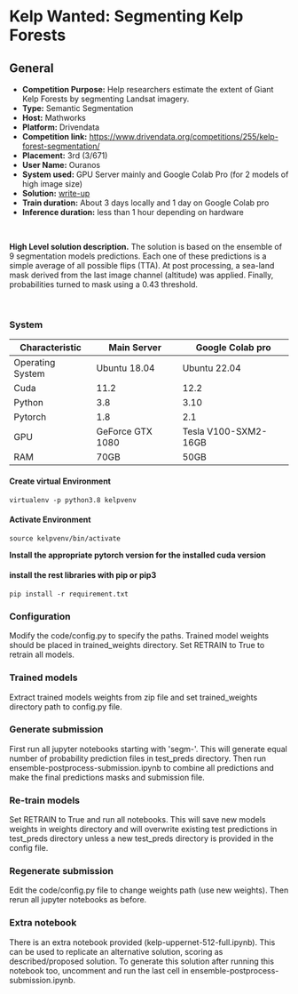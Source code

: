 # Kelp Wanted: Segmenting Kelp Forests

## General

* **Competition Purpose:** Help researchers estimate the extent of Giant Kelp Forests by segmenting Landsat imagery.
* **Type:** Semantic Segmentation
* **Host:** Mathworks
* **Platform:** Drivendata
* **Competition link:** <https://www.drivendata.org/competitions/255/kelp-forest-segmentation/>
* **Placement:** 3rd (3/671)
* **User Name:** Ouranos
* **System used:** GPU Server mainly and Google Colab Pro (for 2 models of high image size)
* **Solution:** [write-up](https://github.com/drivendataorg/kelp-wanted/blob/main/3rd-place/reports/write_up_Ouranos.pdf)
* **Train duration:** About 3 days locally and 1 day on Google Colab pro
* **Inference duration:** less than 1 hour depending on hardware

<br />

**High Level solution description.** The solution is based on the ensemble of 9 segmentation models predictions. Each one of these predictions is a simple average of all possible flips (TTA). At post processing, a sea-land mask derived from the last image channel (altitude) was applied. Finally, probabilities turned to mask using a 0.43 threshold.

<br />

### System

| Characteristic   | Main Server      | Google Colab pro     |
|------------------|------------------|----------------------|
| Operating System | Ubuntu 18.04     | Ubuntu 22.04         |
| Cuda             | 11.2             | 12.2                 |
| Python           | 3.8              | 3.10                 |
| Pytorch          | 1.8              | 2.1                  |
| GPU              | GeForce GTX 1080 | Tesla V100-SXM2-16GB |
| RAM              | 70GB             | 50GB                 |

#### Create virtual Environment

```shell
virtualenv -p python3.8 kelpvenv
```

#### Activate Environment

```shell
source kelpvenv/bin/activate
```

**Install the appropriate pytorch version for the installed cuda version**

#### install the rest libraries with pip or pip3

```shell
pip install -r requirement.txt
```

### Configuration

Modify the code/config.py to specify the paths. Trained model weights should be
placed in trained_weights directory.
Set RETRAIN to True to retrain all models.

### Trained models

Extract trained models weights from zip file and set trained_weights directory
path to config.py file.

### Generate submission

First run all jupyter notebooks starting with 'segm-'.
This will generate equal number of probability prediction files in test_preds directory.
Then run ensemble-postprocess-submission.ipynb to combine all predictions and
make the final predictions masks and submission file.

### Re-train models

Set RETRAIN to True and run all notebooks. This will save new models
weights in weights directory and will overwrite existing test predictions in
test_preds directory unless a new test_preds directory is provided in the config file.

### Regenerate submission

Edit the code/config.py file to change weights path (use new weights). Then rerun
all jupyter notebooks as before.

### Extra notebook

There is an extra notebook provided (kelp-uppernet-512-full.ipynb). This can be
used to replicate an alternative solution, scoring as described/proposed solution.
To generate this solution after running this notebook too, uncomment and run
the last cell in ensemble-postprocess-submission.ipynb.
